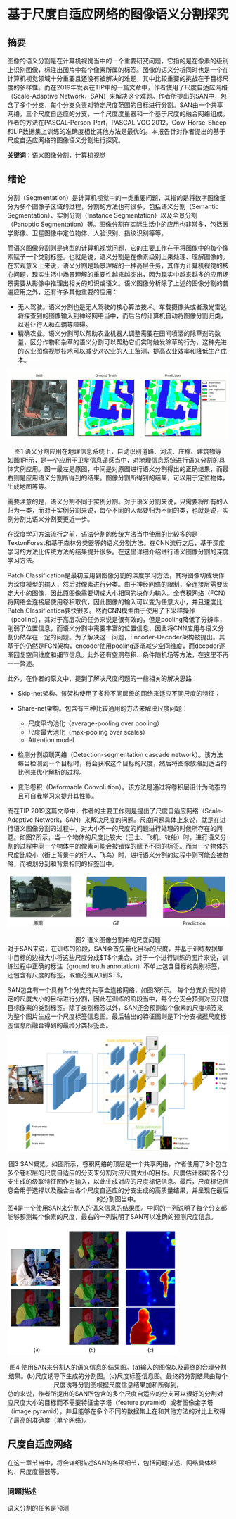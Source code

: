 # 基于尺度自适应网络的图像语义分割探究

## 摘要

图像的语义分割是在计算机视觉当中的一个重要研究问题，它指的是在像素的级别上识别图像，标注出图片中每个像素所属的标签。图像的语义分析同时也是一个在计算机视觉领域十分重要且还没有被解决的难题，其中比较重要的挑战在于目标尺度的多样性。而在2019年发表在TIP中的一篇文章中，作者使用了尺度自适应网络（Scale-Adaptive Network，SAN）来解决这个难题。作者所提出的SAN中，包含了多个分支，每个分支负责对特定尺度范围的目标进行分割。SAN由一个共享网络，三个尺度自适应的分支，一个尺度度量器和一个基于尺度的融合网络组成。作者的方法在PASCAL-Person-Part，PASCAL VOC 2012，Cow-Horse-Sheep和LIP数据集上训练的准确度相比其他方法是最优的。本报告针对作者提出的基于尺度自适应网络的图像语义分割进行探究。

**关键词**：语义图像分割，计算机视觉

## 绪论

分割（Segmentation）是计算机视觉中的一类重要问题，其指的是将数字图像细分为多个图像子区域的过程，分割的方法也有很多，包括语义分割（Semantic Segmentation）、实例分割（Instance Segmentation）以及全景分割（Panoptic Segmentation）等。图像分割在实际生活中的应用也非常多，包括医学影像、卫星图像中定位物体、人脸识别、指纹识别等等。

而语义图像分割则是典型的计算机视觉问题，它的主要工作在于将图像中的每个像素赋予一个类别标签。也就是说，语义分割是在像素级别上来处理、理解图像的。在宏观意义上来说，语义分割是场景理解的一种高层任务，其作为计算机视觉的核心问题，现实生活中场景理解的重要性越来越突出，因为现实中越来越多的应用场景需要从影像中推理出相关的知识或语义。语义图像分析除了上述的图像分割的普遍应用之外，还有许多其他重要的应用：

- 无人驾驶。语义分割也是无人驾驶的核心算法技术。车载摄像头或者激光雷达将探查到的图像输入到神经网络当中，而后台的计算机自动将图像分割归类，以避让行人和车辆等障碍。
- 精确农业。语义分割可以帮助农业机器人调整需要在田间喷洒的除草剂的数量，区分作物和杂草的语义分割可以帮助它们实时触发除草的行为，这种先进的农业图像视觉技术可以减少对农业的人工监测，提高农业效率和降低生产成本。

![avatar](./SIS-implementation.png)

<center>图1 语义分割应用在地理信息系统上，自动识别道路、河流、庄稼、建筑物等</center>
如图1所示，是一个应用于卫星信息遥感当中，对地理信息系统进行语义分割的具体实例应用。图一最左是原图，中间是对原图进行语义分割得出的正确结果，而最右则是应用语义分割所得到的结果。图像分割所得到的结果，可以用于定位物体，生成地图等等。

需要注意的是，语义分割不同于实例分割。对于语义分割来说，只需要将所有的人归为一类，而对于实例分割来说，每个不同的人都要归为不同的类，也就是说，实例分割比语义分割要更近一步。

在深度学习方法流行之前，语法分割的传统方法当中使用的比较多的是TextonForest和基于森林分类器等的语义分割方法。在CNN流行之后，基于深度学习的方法比传统方法的结果提升很多。在这里详细介绍进行语义图像分割的深度学习方法。

Patch Classification是最初应用到图像分割的深度学习方法，其将图像切成块作为深度模型的输入，然后对像素进行分类。由于神经网络的限制，全连接层需要固定大小的图像，因此原图像需要切成大小相同的块作为输入。全卷积网络（FCN）将网络全连接层使用卷积取代，因此图像的输入可以变为任意大小，并且速度比Patch Classification要快很多。然而CNN模型由于使用了下采样操作（pooling），其对于高层次的任务来说是很有效的，但是pooling降低了分辨率，削弱了位置信息，而语义分割中需要丰富的位置信息，因此将CNN应用与语义分割仍然存在一定的问题。为了解决这一问题，Encoder-Decoder架构被提出。其基于的仍然是FCN架构，encoder使用pooling逐渐减少空间维度，而decoder逐渐回复空间维度和细节信息。此外还有空洞卷积、条件随机场等方法，在这里不再一一赘述。

此外，在作者的原文中，提到了解决尺度问题的一些相关的解决思路：

- Skip-net架构。该架构使用了多种不同层级的网络来适应不同尺度的特征；
- Share-net架构。包含有三种比较通用的方法来解决尺度问题：
  - 尺度平均池化（average-pooling over pooling）
  - 尺度最大池化（max-pooling over scales）
  - Attention model

- 检测分割级联网络（Detection-segmentation cascade network）。该方法每当检测到一个目标时，将会获取这个目标的尺度，然后将图像放缩到适当的比例来优化解析的过程。
- 变形卷积（Deformable Convolution）。该方法是通过将卷积层设计为动态的且可自我学习来提升其性能。

而在TIP 2019这篇文章中，作者的主要工作则是提出了尺度自适应网络（Scale-Adaptive Network，SAN）来解决尺度的问题。尺度问题具体上来说，就是在进行语义图像分割的过程中，对大小不一的尺度的问题进行处理的时候所存在的问题。如图2所示，当一个物体的尺度比较大（巴士、飞机、轮船）时，进行语义分割的过程中同一个物体中的像素可能会被错误的赋予不同的标签。而当一个物体的尺度比较小（街上背景中的行人、飞鸟）时，进行语义分割的过程中则可能会被忽略，而被划分到和背景相同的标签当中。

![avatar](./scale-problem.png)

<center>图2 语义图像分割中的尺度问题</center>
对于SAN来说，在训练的阶段，SAN会首先量化目标的尺度，并基于训练数据集中目标的边框大小将这些尺度分成$T$个集合。对于一个进行训练的图片来说，训练过程中正确的标注（ground truth annotation）不单止包含目标的类别标签，还包含有尺度的标签，取值范围从1到$T$。

SAN包含有一个具有$T$个分支的共享全连接网络，如图3所示。 每个分支负责对特定的尺度大小的目标进行分割，因此在训练的阶段当中，每个分支会预测对应尺度目标像素的类别标签。除了类别标签以外，SAN还会预测每个像素的尺度标签来为整个图片生成一个尺度标签信息图。最后输出的特征图则是$T$个分支根据尺度标签信息所融合得到的最终分类标签图。

![avatar](./SAN-overview.png)

<center>图3 SAN概览。如图所示，卷积网络的顶层是一个共享网络，作者使用了3个包含多个卷积层的尺度自适应的分支来分割对应尺度大小的目标。尺度估计器将各个分支生成的级联特征图作为输入，以此生成对应的尺度标记信息。最后，尺度标记信息会用于选择以及融合由各个尺度自适应的分支生成的高质量结果，并呈现在最后的分割图当中。</center>
图4是一个使用SAN来分割人的语义信息的结果图。中间的一列说明了每个分支都能够预测每个像素的尺度，最右的一列说明了SAN可以准确的预测尺度信息。

![avatar](./SAN-human-result.png)

<center>图4 使用SAN来分割人的语义信息的结果图。(a)输入的图像以及最终的合理分割结果。(b)尺度诱导下生成的分割图。(c)尺度标签信息图。最终的分割结果由每个尺度诱导分割图根据尺度信息结果加和所得到。</center>
总的来说，作者所提出的SAN所包含的多个尺度自适应的分支可以很好的分割对应尺度大小的目标而不需要特征金字塔（feature pyramid）或者图像金字塔（image pyramid），并且能够在多个不同的数据集上在和其他方法的对比上取得了最高的准确度（单个网络）。

## 尺度自适应网络

在这一章节当中，将会详细描述SAN的各项细节，包括问题描述、网络具体结构、尺度度量器等。

### 问题描述

语义分割的任务是预测